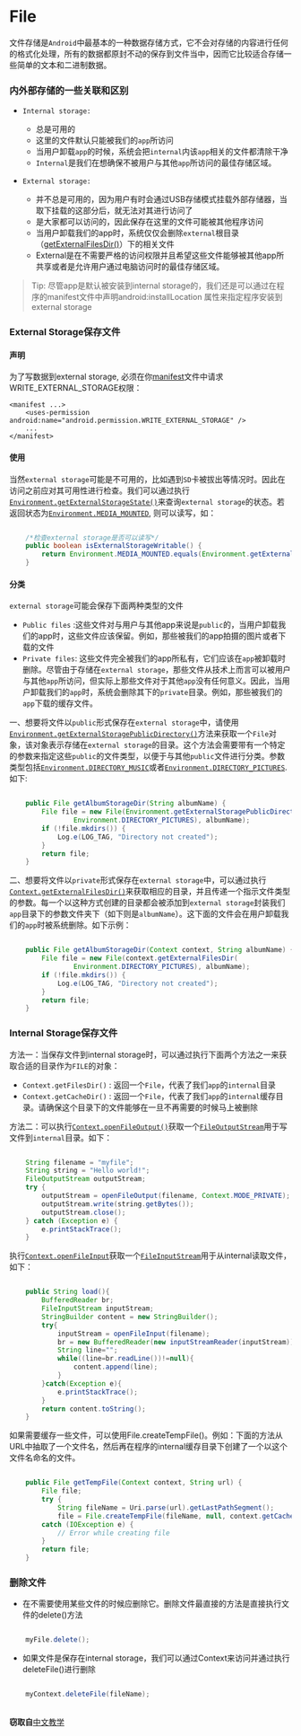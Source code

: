 # File

文件存储是`Android`中最基本的一种数据存储方式，它不会对存储的内容进行任何的格式化处理，所有的数据都原封不动的保存到文件当中，因而它比较适合存储一些简单的文本和二进制数据。

### 内外部存储的一些关联和区别

- `Internal storage:`
	- 总是可用的
	- 这里的文件默认只能被我们的`app`所访问
	- 当用户卸载`app`的时候，系统会把`internal`内该`app`相关的文件都清除干净
	- `Internal`是我们在想确保不被用户与其他`app`所访问的最佳存储区域。

- `External storage:`
	- 并不总是可用的，因为用户有时会通过USB存储模式挂载外部存储器，当取下挂载的这部分后，就无法对其进行访问了
	- 是大家都可以访问的，因此保存在这里的文件可能被其他程序访问
	- 当用户卸载我们的app时，系统仅仅会删除`external`根目录（[getExternalFilesDir()](http://developer.android.com/reference/android/content/Context.html#getExternalFilesDir(java.lang.String))）下的相关文件
	- External是在不需要严格的访问权限并且希望这些文件能够被其他app所共享或者是允许用户通过电脑访问时的最佳存储区域。

>Tip: 尽管app是默认被安装到internal storage的，我们还是可以通过在程序的manifest文件中声明android:installLocation 属性来指定程序安装到external storage

### External Storage保存文件

#### 声明

为了写数据到external storage, 必须在你[manifest](https://github.com/zhouchaoyuan/ThePlanForMe/blob/master/M3-M4/W2/Manifest.md)文件中请求WRITE_EXTERNAL_STORAGE权限：

	<manifest ...>
    	<uses-permission android:name="android.permission.WRITE_EXTERNAL_STORAGE" />
	    ...
	</manifest>

#### 使用

当然`external storage`可能是不可用的，比如遇到`SD`卡被拔出等情况时。因此在访问之前应对其可用性进行检查。我们可以通过执行 [`Environment.getExternalStorageState()`](http://developer.android.com/reference/android/os/Environment.html#getExternalStorageState%28%29)来查询`external storage`的状态。若返回状态为[`Environment.MEDIA_MOUNTED`](http://developer.android.com/reference/android/os/Environment.html#MEDIA_MOUNTED), 则可以读写，如：

```java

	/*检查external storage是否可以读写*/
	public boolean isExternalStorageWritable() {
    	return Environment.MEDIA_MOUNTED.equals(Environment.getExternalStorageState());
	}

```
#### 分类

`external storage`可能会保存下面两种类型的文件

- `Public files` :这些文件对与用户与其他app来说是`public`的，当用户卸载我们的app时，这些文件应该保留。例如，那些被我们的app拍摄的图片或者下载的文件
- `Private files`: 这些文件完全被我们的app所私有，它们应该在`app`被卸载时删除。尽管由于存储在`external storage`，那些文件从技术上而言可以被用户与其他`app`所访问，但实际上那些文件对于其他`app`没有任何意义。因此，当用户卸载我们的`app`时，系统会删除其下的`private`目录。例如，那些被我们的`app`下载的缓存文件。

一、想要将文件以`public`形式保存在`external storage`中，请使用[`Environment.getExternalStoragePublicDirectory()`](http://developer.android.com/reference/android/os/Environment.html#getExternalStoragePublicDirectory%28java.lang.String%29)方法来获取一个`File`对象，该对象表示存储在`external storage`的目录。这个方法会需要带有一个特定的参数来指定这些`public`的文件类型，以便于与其他`public`文件进行分类。参数类型包括[`Environment.DIRECTORY_MUSIC`](http://developer.android.com/reference/android/os/Environment.html#DIRECTORY_MUSIC)或者[`Environment.DIRECTORY_PICTURES`](http://developer.android.com/reference/android/os/Environment.html#DIRECTORY_PICTURES). 如下:

```java

	public File getAlbumStorageDir(String albumName) {
    	File file = new File(Environment.getExternalStoragePublicDirectory(
    	        Environment.DIRECTORY_PICTURES), albumName);
    	if (!file.mkdirs()) {
    	    Log.e(LOG_TAG, "Directory not created");
    	}
    	return file;
	}

```

二、想要将文件以`private`形式保存在`external storage`中，可以通过执行[`Context.getExternalFilesDir()`](http://developer.android.com/reference/android/content/Context.html#getExternalFilesDir%28java.lang.String%29)来获取相应的目录，并且传递一个指示文件类型的参数。每一个以这种方式创建的目录都会被添加到`external storage`封装我们`app`目录下的参数文件夹下（如下则是`albumName`）。这下面的文件会在用户卸载我们的`app`时被系统删除。如下示例：

```java

	public File getAlbumStorageDir(Context context, String albumName) {
	    File file = new File(context.getExternalFilesDir(
	            Environment.DIRECTORY_PICTURES), albumName);
	    if (!file.mkdirs()) {
	        Log.e(LOG_TAG, "Directory not created");
	    }
	    return file;
	}

```

### Internal Storage保存文件

方法一：当保存文件到internal storage时，可以通过执行下面两个方法之一来获取合适的目录作为`FILE`的对象：

- `Context.getFilesDir()` : 返回一个`File`，代表了我们`app`的`internal`目录
- `Context.getCacheDir()` : 返回一个`File`，代表了我们`app`的`internal`缓存目录。请确保这个目录下的文件能够在一旦不再需要的时候马上被删除

方法二：可以执行[`Context.openFileOutput()`](http://developer.android.com/reference/android/content/Context.html#openFileOutput%28java.lang.String,%20int%29)获取一个[`FileOutputStream`](http://developer.android.com/reference/java/io/FileOutputStream.html)用于写文件到`internal`目录。如下：

```java

	String filename = "myfile";
	String string = "Hello world!";
	FileOutputStream outputStream;
	try {
  		outputStream = openFileOutput(filename, Context.MODE_PRIVATE);
  		outputStream.write(string.getBytes());
  		outputStream.close();
	} catch (Exception e) {
  		e.printStackTrace();
	}

```

执行[`Context.openFileInput`](http://developer.android.com/reference/android/content/Context.html#openFileInput%28java.lang.String%29)获取一个[`FileInputStream`](http://developer.android.com/reference/java/io/FileInputStream.html)用于从internal读取文件，如下：

```java

	public String load(){
		BufferedReader br;
		FileInputStream inputStream;
		StringBuilder content = new StringBuilder();
		try{
			inputStream = openFileInput(filename);
			br = new BufferedReader(new inputStreamReader(inputStream));
			String line="";
			while((line=br.readLine())!=null){
				content.append(line);
			}
		}catch(Exception e){
			e.printStackTrace();
		}
		return content.toString();
	}

```


如果需要缓存一些文件，可以使用File.createTempFile()。例如：下面的方法从URL中抽取了一个文件名，然后再在程序的internal缓存目录下创建了一个以这个文件名命名的文件。

```java

 	public File getTempFile(Context context, String url) {
		File file;
   		try {
			String fileName = Uri.parse(url).getLastPathSegment();
   		    file = File.createTempFile(fileName, null, context.getCacheDir());	
		catch (IOException e) {
       	 	// Error while creating file
    	}
    	return file;
	}

```

### 删除文件

- 在不需要使用某些文件的时候应删除它。删除文件最直接的方法是直接执行文件的delete()方法

```java

	myFile.delete();

```

- 如果文件是保存在internal storage，我们可以通过Context来访问并通过执行deleteFile()进行删除

```java	

	myContext.deleteFile(fileName);

```


</br>**窃取自**[中文教学](http://hukai.me/android-training-course-in-chinese/basics/data-storage/files.html) 